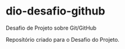# dio-desafio-github
Desafio de Projeto sobre Git/GitHub

Reposítório criado para o Desafio do Projeto.
